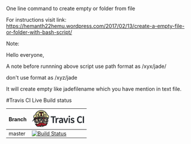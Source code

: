 One line command to create empty or folder from file

For instructions visit link: https://hemanth22hemu.wordpress.com/2017/02/13/create-a-empty-file-or-folder-with-bash-script/

Note:

Hello everyone,

A note before runnning above script
use path format as /xyx/jade/

don't use format as /xyz/jade

It will create empty like jadefilename 
which you have mention in text file.

#Travis CI Live Build status

Branch|[![Travis CI logo](TravisCI.png)](https://travis-ci.org)
---|---
master|[![Build Status](https://travis-ci.org/hemanth22/Creating-Empty-file-or-folder.svg?branch=master)](https://travis-ci.org/hemanth22/Creating-Empty-file-or-folder)

